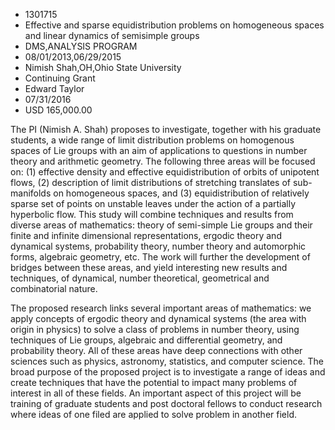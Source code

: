 
* 1301715
* Effective and sparse equidistribution problems on homogeneous spaces and linear dynamics of semisimple groups
* DMS,ANALYSIS PROGRAM
* 08/01/2013,06/29/2015
* Nimish Shah,OH,Ohio State University
* Continuing Grant
* Edward Taylor
* 07/31/2016
* USD 165,000.00

The PI (Nimish A. Shah) proposes to investigate, together with his graduate
students, a wide range of limit distribution problems on homogenous spaces of
Lie groups with an aim of applications to questions in number theory and
arithmetic geometry. The following three areas will be focused on: (1) effective
density and effective equidistribution of orbits of unipotent flows, (2)
description of limit distributions of stretching translates of sub-manifolds on
homogeneous spaces, and (3) equidistribution of relatively sparse set of points
on unstable leaves under the action of a partially hyperbolic flow. This study
will combine techniques and results from diverse areas of mathematics: theory of
semi-simple Lie groups and their finite and infinite dimensional
representations, ergodic theory and dynamical systems, probability theory,
number theory and automorphic forms, algebraic geometry, etc. The work will
further the development of bridges between these areas, and yield interesting
new results and techniques, of dynamical, number theoretical, geometrical and
combinatorial nature.

The proposed research links several important areas of mathematics: we apply
concepts of ergodic theory and dynamical systems (the area with origin in
physics) to solve a class of problems in number theory, using techniques of Lie
groups, algebraic and differential geometry, and probability theory. All of
these areas have deep connections with other sciences such as physics,
astronomy, statistics, and computer science. The broad purpose of the proposed
project is to investigate a range of ideas and create techniques that have the
potential to impact many problems of interest in all of these fields. An
important aspect of this project will be training of graduate students and post
doctoral fellows to conduct research where ideas of one filed are applied to
solve problem in another field.
